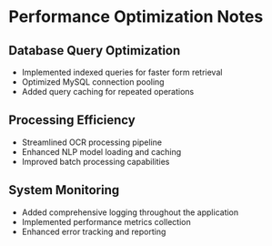 # Performance Optimization Notes

## Database Query Optimization
- Implemented indexed queries for faster form retrieval
- Optimized MySQL connection pooling
- Added query caching for repeated operations

## Processing Efficiency
- Streamlined OCR processing pipeline
- Enhanced NLP model loading and caching
- Improved batch processing capabilities

## System Monitoring
- Added comprehensive logging throughout the application
- Implemented performance metrics collection
- Enhanced error tracking and reporting